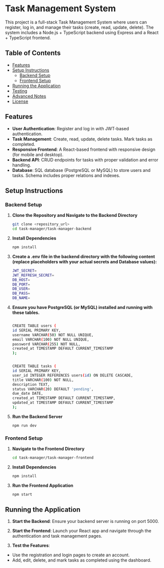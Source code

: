 # Task Management System

This project is a full-stack Task Management System where users can register, log in, and manage their tasks (create, read, update, delete). The system includes a Node.js + TypeScript backend using Express and a React + TypeScript frontend.

## Table of Contents
- [Features](#features)
- [Setup Instructions](#setup-instructions)
  - [Backend Setup](#backend-setup)
  - [Frontend Setup](#frontend-setup)
- [Running the Application](#running-the-application)
- [Testing](#testing)
- [Advanced Notes](#advanced-notes)
- [License](#license)

## Features

- **User Authentication**: Register and log in with JWT-based authentication.
- **Task Management**: Create, read, update, delete tasks. Mark tasks as completed.
- **Responsive Frontend**: A React-based frontend with responsive design (for mobile and desktop).
- **Backend API**: CRUD endpoints for tasks with proper validation and error handling.
- **Database**: SQL database (PostgreSQL or MySQL) to store users and tasks. Schema includes proper relations and indexes.

## Setup Instructions

### Backend Setup

1. **Clone the Repository and Navigate to the Backend Directory**

   ```bash
   git clone <repository_url>
   cd task-manager/task-manager-backend
2. **Install Dependencies**

   ```bash
   npm install
3. **Create a .env file in the backend directory with the following content (replace placeholders with your actual secrets and Database values):**

   ```bash
   JWT_SECRET=
   JWT_REFRESH_SECRET=
   DB_HOST=
   DB_PORT=
   DB_USER=
   DB_PASS=
   DB_NAME=
4. **Ensure you have PostgreSQL (or MySQL) installed and running with these tables.**
   ```bash

   CREATE TABLE users (
   id SERIAL PRIMARY KEY,
   username VARCHAR(50) NOT NULL UNIQUE,
   email VARCHAR(100) NOT NULL UNIQUE,
   password VARCHAR(255) NOT NULL,
   created_at TIMESTAMP DEFAULT CURRENT_TIMESTAMP
   );


   CREATE TABLE tasks (
   id SERIAL PRIMARY KEY,
   user_id INTEGER REFERENCES users(id) ON DELETE CASCADE,
   title VARCHAR(100) NOT NULL,
   description TEXT,
   status VARCHAR(20) DEFAULT 'pending',
   due_date DATE,
   created_at TIMESTAMP DEFAULT CURRENT_TIMESTAMP,
   updated_at TIMESTAMP DEFAULT CURRENT_TIMESTAMP
   );
5. **Run the Backend Server**
   ```bash
   npm run dev

### Frontend Setup

1. **Navigate to the Frontend Directory**

   ```bash
   cd task-manager/task-manager-frontend
2. **Install Dependencies**

   ```bash
   npm install
3. **Run the Frontend Application**

   ```bash
   npm start

## Running the Application

1. **Start the Backend**: Ensure your backend server is running on port 5000.

2. **Start the Frontend**: Launch your React app and navigate through the authentication and task management pages.

3. **Test the Features**: 
- Use the registration and login pages to create an account.
- Add, edit, delete, and mark tasks as completed using the dashboard.
